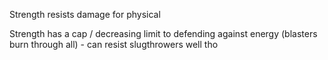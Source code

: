 
Strength resists damage for physical

Strength has a cap / decreasing limit to defending against energy (blasters burn through all) - can resist slugthrowers well tho